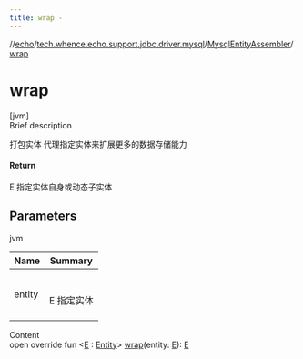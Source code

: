 ```yaml
---
title: wrap -
---
```

//[echo](../../index.md)/[tech.whence.echo.support.jdbc.driver.mysql](../index.md)/[MysqlEntityAssembler](index.md)/[wrap](wrap.md)



# wrap  
[jvm]  
Brief description  


打包实体 代理指定实体来扩展更多的数据存储能力



#### Return  


E 指定实体自身或动态子实体



## Parameters  
  
jvm  
  
|  Name|  Summary| 
|---|---|
| entity| <br><br>E 指定实体<br><br>
  
  
Content  
open override fun <[E](wrap.md) : [Entity](../../tech.whence.echo.dal.entity/-entity/index.md)> [wrap](wrap.md)(entity: [E](wrap.md)): [E](wrap.md)  



